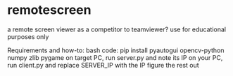# remotescreen
a remote screen viewer as a competitor to teamviewer?
use for educational purposes only

Requirements and how-to:
bash code: pip install pyautogui opencv-python numpy zlib pygame
on target PC, run server.py and note its IP
on your PC, run client.py and replace SERVER_IP with the IP
figure the rest out
